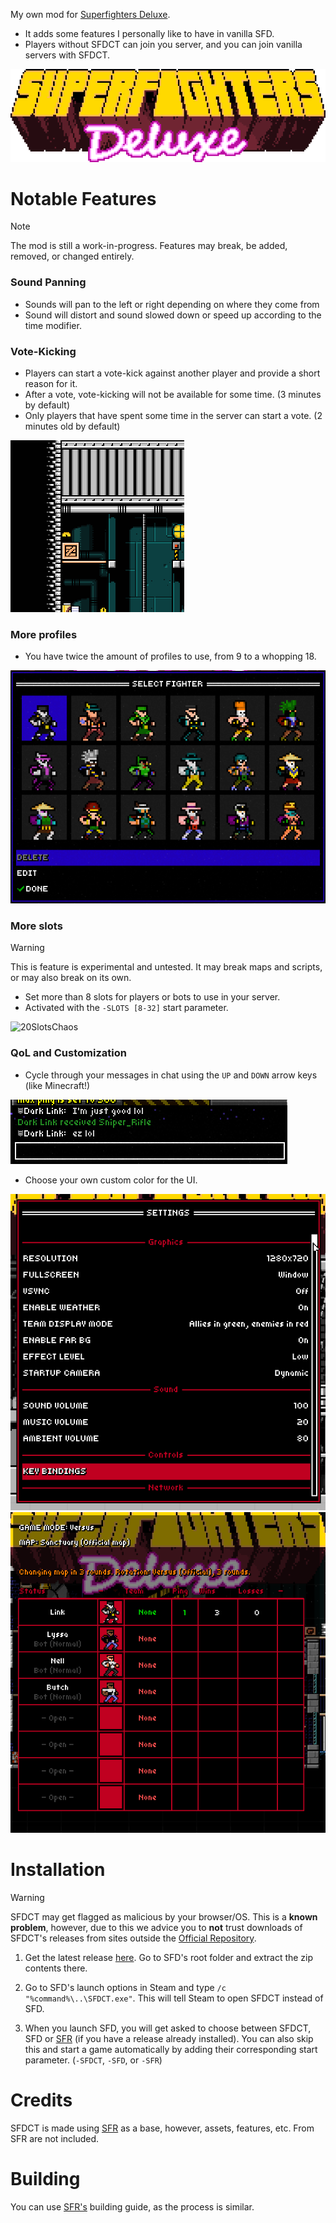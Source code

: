 My own mod for [Superfighters Deluxe](https://store.steampowered.com/app/855860/Superfighters_Deluxe). 
- It adds some features I personally like to have in vanilla SFD. 
- Players without SFDCT can join you server, and you can join vanilla servers with SFDCT.

<img src="docs/SFD_titleLoop.gif" alt="SFD"/>

# Notable Features
> [!NOTE]
> The mod is still a work-in-progress. Features may break, be added, removed, or changed entirely.

### Sound Panning
- Sounds will pan to the left or right depending on where they come from
- Sound will distort and sound slowed down or speed up according to the time modifier.

### Vote-Kicking
- Players can start a vote-kick against another player and provide a short reason for it.
- After a vote, vote-kicking will not be available for some time. (3 minutes by default)
- Only players that have spent some time in the server can start a vote. (2 minutes old by default)

<img src="docs/voteKicking.gif" alt="VoteKicking"/>

### More profiles
- You have twice the amount of profiles to use, from 9 to a whopping 18.

<img src="docs/extendedProfiles.gif" alt="ExtendedProfiles"/>

### More slots
> [!WARNING]
> This is feature is experimental and untested. It may break maps and scripts, or may also break on its own.
- Set more than 8 slots for players or bots to use in your server.
- Activated with the `-SLOTS [8-32]` start parameter.

<img src="docs/20slotsChaos.gif" alt="20SlotsChaos"/>

### QoL and Customization
- Cycle through your messages in chat using the `UP` and `DOWN` arrow keys (like Minecraft!)

<img src="docs/chatCycling.gif" alt="ChatCycling"/>

- Choose your own custom color for the UI.

<img src="docs/customUI0.png" alt="CustomUI0"/>
<img src="docs/customUI1.png" alt="CustomUI1"/>

# Installation
> [!WARNING]
> SFDCT may get flagged as malicious by your browser/OS. This is a **known problem**, however, due to this we advice you to **not** trust downloads of SFDCT's releases from sites outside the [Official Repository](https://github.com/Liokindy/SFDCT/).

1. Get the latest release [here](https://github.com/Liokindy/SFDCT/releases). Go to SFD's root folder and extract the zip contents there.

2. Go to SFD's launch options in Steam and type `/c "%command%\..\SFDCT.exe"`. This will tell Steam to open SFDCT instead of SFD.

3. When you launch SFD, you will get asked to choose between SFDCT, SFD or [SFR](https://github.com/Odex64/SFR) (if you have a release already installed). You can also skip this and start a game automatically by adding their corresponding start parameter. (`-SFDCT`, `-SFD`, or `-SFR`)

# Credits
SFDCT is made using [SFR](https://github.com/Odex64/SFR) as a base, however, assets, features, etc. From SFR are not included.

# Building
You can use [SFR's](https://github.com/Odex64/SFR) building guide, as the process is similar.